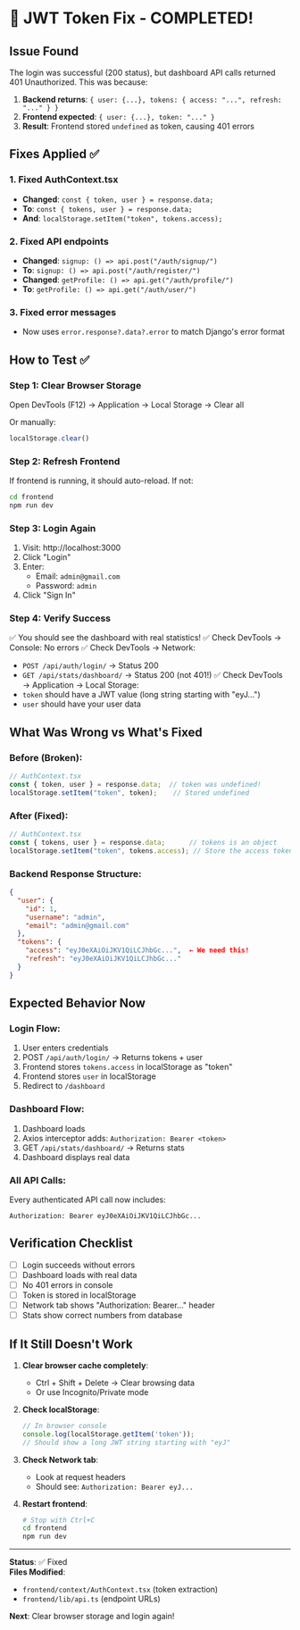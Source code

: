 # 🔧 JWT Token Fix - COMPLETED!

## Issue Found
The login was successful (200 status), but dashboard API calls returned 401 Unauthorized. This was because:

1. **Backend returns**: `{ user: {...}, tokens: { access: "...", refresh: "..." } }`
2. **Frontend expected**: `{ user: {...}, token: "..." }`
3. **Result**: Frontend stored `undefined` as token, causing 401 errors

## Fixes Applied ✅

### 1. Fixed AuthContext.tsx
- **Changed**: `const { token, user } = response.data;`
- **To**: `const { tokens, user } = response.data;`
- **And**: `localStorage.setItem("token", tokens.access);`

### 2. Fixed API endpoints
- **Changed**: `signup: () => api.post("/auth/signup/")`
- **To**: `signup: () => api.post("/auth/register/")`
- **Changed**: `getProfile: () => api.get("/auth/profile/")`
- **To**: `getProfile: () => api.get("/auth/user/")`

### 3. Fixed error messages
- Now uses `error.response?.data?.error` to match Django's error format

## How to Test ✅

### Step 1: Clear Browser Storage
Open DevTools (F12) → Application → Local Storage → Clear all

Or manually:
```javascript
localStorage.clear()
```

### Step 2: Refresh Frontend
If frontend is running, it should auto-reload. If not:
```bash
cd frontend
npm run dev
```

### Step 3: Login Again
1. Visit: http://localhost:3000
2. Click "Login"
3. Enter:
   - Email: `admin@gmail.com`
   - Password: `admin`
4. Click "Sign In"

### Step 4: Verify Success
✅ You should see the dashboard with real statistics!
✅ Check DevTools → Console: No errors
✅ Check DevTools → Network:
   - `POST /api/auth/login/` → Status 200
   - `GET /api/stats/dashboard/` → Status 200 (not 401!)
✅ Check DevTools → Application → Local Storage:
   - `token` should have a JWT value (long string starting with "eyJ...")
   - `user` should have your user data

## What Was Wrong vs What's Fixed

### Before (Broken):
```typescript
// AuthContext.tsx
const { token, user } = response.data;  // token was undefined!
localStorage.setItem("token", token);    // Stored undefined
```

### After (Fixed):
```typescript
// AuthContext.tsx
const { tokens, user } = response.data;      // tokens is an object
localStorage.setItem("token", tokens.access); // Store the access token
```

### Backend Response Structure:
```json
{
  "user": {
    "id": 1,
    "username": "admin",
    "email": "admin@gmail.com"
  },
  "tokens": {
    "access": "eyJ0eXAiOiJKV1QiLCJhbGc...",  ← We need this!
    "refresh": "eyJ0eXAiOiJKV1QiLCJhbGc..."
  }
}
```

## Expected Behavior Now

### Login Flow:
1. User enters credentials
2. POST `/api/auth/login/` → Returns tokens + user
3. Frontend stores `tokens.access` in localStorage as "token"
4. Frontend stores `user` in localStorage
5. Redirect to `/dashboard`

### Dashboard Flow:
1. Dashboard loads
2. Axios interceptor adds: `Authorization: Bearer <token>`
3. GET `/api/stats/dashboard/` → Returns stats
4. Dashboard displays real data

### All API Calls:
Every authenticated API call now includes:
```
Authorization: Bearer eyJ0eXAiOiJKV1QiLCJhbGc...
```

## Verification Checklist

- [ ] Login succeeds without errors
- [ ] Dashboard loads with real data
- [ ] No 401 errors in console
- [ ] Token is stored in localStorage
- [ ] Network tab shows "Authorization: Bearer..." header
- [ ] Stats show correct numbers from database

## If It Still Doesn't Work

1. **Clear browser cache completely**:
   - Ctrl + Shift + Delete → Clear browsing data
   - Or use Incognito/Private mode

2. **Check localStorage**:
   ```javascript
   // In browser console
   console.log(localStorage.getItem('token'));
   // Should show a long JWT string starting with "eyJ"
   ```

3. **Check Network tab**:
   - Look at request headers
   - Should see: `Authorization: Bearer eyJ...`

4. **Restart frontend**:
   ```bash
   # Stop with Ctrl+C
   cd frontend
   npm run dev
   ```

---

**Status**: ✅ Fixed  
**Files Modified**: 
- `frontend/context/AuthContext.tsx` (token extraction)
- `frontend/lib/api.ts` (endpoint URLs)

**Next**: Clear browser storage and login again!
